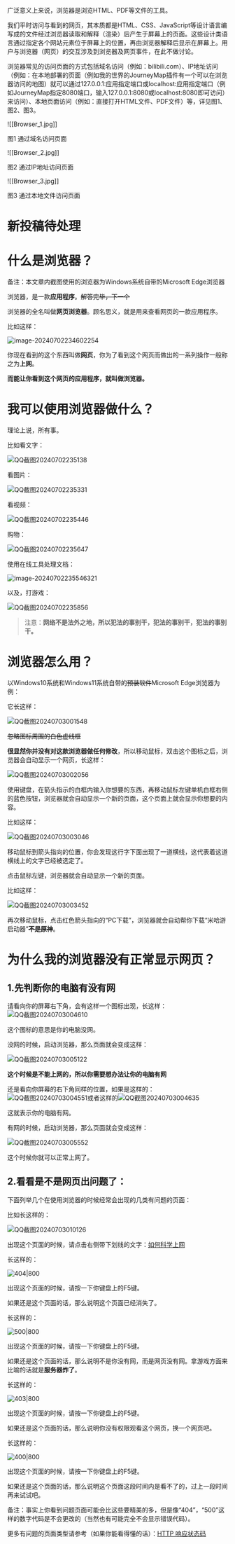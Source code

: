 广泛意义上来说，浏览器是浏览HTML、PDF等文件的工具。

我们平时访问与看到的网页，其本质都是HTML、CSS、JavaScript等设计语言编写成的文件经过浏览器读取和解释（渲染）后产生于屏幕上的页面。这些设计类语言通过指定各个网站元素位于屏幕上的位置，再由浏览器解释后显示在屏幕上。用户与浏览器（网页）的交互涉及到浏览器及网页事件，在此不做讨论。

浏览器常见的访问页面的方式包括域名访问（例如：bilibili.com）、IP地址访问（例如：在本地部署的页面（例如我的世界的JourneyMap插件有一个可以在浏览器访问的地图）就可以通过127.0.0.1:应用指定端口或localhost:应用指定端口（例如JourneyMap指定8080端口，输入127.0.0.1:8080或localhost:8080即可访问）来访问）、本地页面访问（例如：直接打开HTML文件、PDF文件）等，详见图1、图2、图3。

![[Browser_1.jpg]]

图1 通过域名访问页面

![[Browser_2.jpg]]

图2 通过IP地址访问页面

![[Browser_3.jpg]]

图3 通过本地文件访问页面

# 新投稿待处理

# 什么是浏览器？

  

备注：本文章内截图使用的浏览器为Windows系统自带的Microsoft Edge浏览器

  

浏览器，是一款**应用程序**。~~解答完毕，下一个~~

  

浏览器的全名叫做**网页浏览器**。顾名思义，就是用来查看网页的一款应用程序。

  

比如这样：

  

![image-20240702234602254](image-20240702233550642.png)

  

你现在看到的这个东西叫做**网页**，你为了看到这个网页而做出的一系列操作一般称之为**上网**。

  

**而能让你看到这个网页的应用程序，就叫做浏览器。**

  

# 我可以使用浏览器做什么？

  

理论上说，所有事。

  

比如看文字：

  

![QQ截图20240702235138](QQ截图20240702235138.png)

  

看图片：

  

![QQ截图20240702235331](QQ截图20240702235331.png)

  

看视频：

  

![QQ截图20240702235446](QQ截图20240702235446.png)

  

购物：

  

![QQ截图20240702235647](QQ截图20240702235647.png)

  

使用在线工具处理文档：

  

![image-20240702235546321](C:\Users\longd\AppData\Roaming\Typora\typora-user-images\image-20240702235546321.png)

  

以及，打游戏：

  

![QQ截图20240702235856](QQ截图20240702235856.png)

> 注意：**网络不是法外之地，所以犯法的事别干，犯法的事别干，犯法的事别干。**

# 浏览器怎么用？

  

以Windows10系统和Windows11系统自带的~~预装软件~~Microsoft Edge浏览器为例：

  

它长这样：

  

![QQ截图20240703001548](QQ截图20240703001548.png)

  

~~忽略图标周围的白色虚线框~~

  

**很显然你并没有对这款浏览器做任何修改**，所以移动鼠标，双击这个图标之后，浏览器会自动显示一个网页，长这样：

  

![QQ截图20240703002056](QQ截图20240703002056.png)

  

使用键盘，在箭头指示的白框内输入你想要的东西，再移动鼠标左键单机白框右侧的蓝色按钮，浏览器就会自动显示一个新的页面，这个页面上就会显示你想要的内容。

  

比如这样：

  

![QQ截图20240703003046](QQ截图20240703003046.png)

  

移动鼠标到箭头指向的位置，你会发现这行字下面出现了一道横线，这代表着这道横线上的文字已经被选定了。

  

点击鼠标左键，浏览器就会自动显示一个新的页面。

  

比如这样：

  

![QQ截图20240703003452](QQ截图20240703003452.png)

  

再次移动鼠标，点击红色箭头指向的“PC下载”，浏览器就会自动帮你下载“米哈游启动器”**~~不是原神~~**。

  

# 为什么我的浏览器没有正常显示网页？

  

## 1.先判断你的电脑有没有网

  

请看向你的屏幕右下角，会有这样一个图标出现，长这样：![QQ截图20240703004610](QQ截图20240703004610.png)

  

这个图标的意思是你的电脑没网。

  

没网的时候，启动浏览器，那么页面就会变成这样：

  

![QQ截图20240703005122](QQ截图20240703005122.png)

  

**这个时候是不能上网的，所以你需要想办法让你的电脑有网**

  

还是看向你屏幕的右下角同样的位置，如果是这样的：![QQ截图20240703004551](QQ截图20240703004551.png)或者这样的![QQ截图20240703004635](QQ截图20240703004635.png)

  

这就表示你的电脑有网。

  

有网的时候，启动浏览器，那么页面就会变成这样：

  

![QQ截图20240703005552](QQ截图20240703005552.png)

  

这个时候你就可以正常上网了。

  

## 2.看看是不是网页出问题了：

  

下面列举几个在使用浏览器的时候经常会出现的几类有问题的页面：

  

比如长这样的：

  

![QQ截图20240703010126](QQ截图20240703010126.png)

  

出现这个页面的时候，请点击右侧带下划线的文字：[如何科学上网](https://saberhaoren.github.io/haoren/2.%E6%B0%B8%E4%B9%90%E5%A4%A7%E5%85%B8/%E5%A6%82%E4%BD%95%E7%A7%91%E5%AD%A6%E4%B8%8A%E7%BD%91)

  

长这样的：

  

![404|800](404.png)

  

出现这个页面的时候，请按一下你键盘上的F5键。

  

如果还是这个页面的话，那么说明这个页面已经消失了。

  

长这样的：

  

![500|800](500.png)

  

出现这个页面的时候，请按一下你键盘上的F5键。

  

如果还是这个页面的话，那么说明不是你没有网，而是网页没有网。拿游戏方面来比喻的话就是**服务器炸了**。

  

长这样的：

  

![403|800](403.png)

  

出现这个页面的时候，请按一下你键盘上的F5键。

  

如果还是这个页面的话，那么说明你没有权限观看这个网页，换一个网页吧。

  

长这样的：

  

![400|800](400.png)

  

出现这个页面的时候，请按一下你键盘上的F5键。

  

如果还是这个页面的话，那么说明这个页面这段时间内是看不了的，过上一段时间再来试试吧。

  

备注：事实上你看到问题页面可能会比这些要精美的多，但是像“404”，“500”这样的数字代码是不会更改的（当然也有可能完全不会显示错误代码）。

  

更多有问题的页面类型请参考（如果你能看得懂的话）：[HTTP 响应状态码](https://developer.mozilla.org/zh-CN/docs/Web/HTTP/Status)